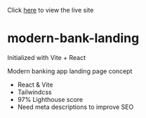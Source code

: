 Click [here](https://banklanding-3ead0.web.app) to view the live site

# modern-bank-landing

Initialized with Vite + React

Modern banking app landing page concept

- React & Vite
- Tailwindcss
- 97% Lighthouse score
- Need meta descriptions to improve SEO
